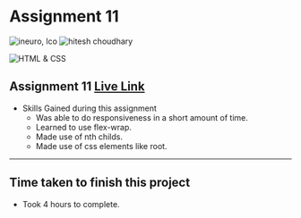 # Assignment 11

![ineuro, lco](https://img.shields.io/badge/iNeuron-LCO-green)
![hitesh choudhary](https://img.shields.io/badge/Hitesh--Choudhary-Full--stack--JS--bootcamp-red)

![HTML & CSS](https://img.shields.io/badge/HTML-CSS-orange)

## Assignment 11 [Live Link]()

- Skills Gained during this assignment
  - Was able to do responsiveness in a short amount of time.
  - Learned to use flex-wrap.
  - Made use of nth childs.
  - Made use of css elements like root.

---

## Time taken to finish this project

- Took 4 hours to complete.
